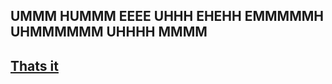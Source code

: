 ## UMMM HUMMM EEEE UHHH EHEHH   EMMMMMH UHMMMMMM UHHHH MMMM



## [Thats it](https://www.youtube.com/watch?v=baQsoECJ04A)

